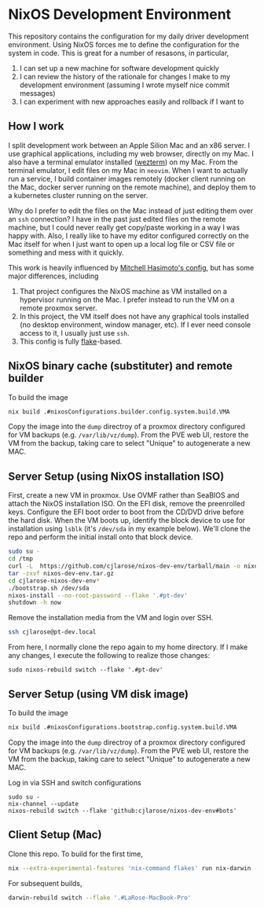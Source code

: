 # NixOS Development Environment

This repository contains the configuration for my daily driver development environment. Using NixOS forces me to define the configuration for the system in code. This is great for a number of resasons, in particular,

1. I can set up a new machine for software development quickly
1. I can review the history of the rationale for changes I make to my development environment (assuming I wrote myself nice commit messages)
1. I can experiment with new approaches easily and rollback if I want to

## How I work

I split development work between an Apple Silion Mac and an x86 server. I use graphical applications, including my web browser, directly on my Mac. I also have a terminal emulator installed ([wezterm](https://wezfurlong.org/wezterm/)) on my Mac. From the terminal emulator, I edit files on my Mac in `neovim`. When I want to actually run a service, I build container images remotely (docker client running on the Mac, docker server running on the remote machine), and deploy them to a kubernetes cluster running on the server.

Why do I prefer to edit the files on the Mac instead of just editing them over an `ssh` connection? I have in the past just edited files on the remote machine, but I could never really get copy/paste working in a way I was happy with. Also, I really like to have my editor configured correctly on the Mac itself for when I just want to open up a local log file or CSV file or something and mess with it quickly.

This work is heavily influenced by [Mitchell Hasimoto's config](https://github.com/mitchellh/nixos-config), but has some major differences, including

1. That project configures the NixOS machine as VM installed on a hypervisor running on the Mac. I prefer instead to run the VM on a remote proxmox server.
1. In this project, the VM itself does not have any graphical tools installed (no desktop environment, window manager, etc). If I ever need console access to it, I usually just use `ssh`.
1. This config is fully [flake](https://nixos.org/manual/nix/stable/command-ref/new-cli/nix3-flake.html)-based.

## NixOS binary cache (substituter) and remote builder

To build the image

```sh
nix build .#nixosConfigurations.builder.config.system.build.VMA
```

Copy the image into the `dump` directroy of a proxmox directory configured for VM backups (e.g. `/var/lib/vz/dump`). From the PVE web UI, restore the VM from the backup, taking care to select "Unique" to autogenerate a new MAC.

## Server Setup (using NixOS installation ISO)

First, create a new VM in proxmox. Use OVMF rather than SeaBIOS and attach the NixOS installation ISO. On the EFI disk, remove the preenrolled keys. Configure the EFI boot order to boot from the CD/DVD drive before the hard disk. When the VM boots up, identify the block device to use for installation using `lsblk` (it's `/dev/sda` in my example below). We'll clone the repo and perform the initial install onto that block device.

```sh
sudo su -
cd /tmp
curl -L  https://github.com/cjlarose/nixos-dev-env/tarball/main -o nixos-dev-env.tar.gz
tar -zxvf nixos-dev-env.tar.gz
cd cjlarose-nixos-dev-env*
./bootstrap.sh /dev/sda
nixos-install --no-root-password --flake '.#pt-dev'
shutdown -h now
```

Remove the installation media from the VM and login over SSH.

```sh
ssh cjlarose@pt-dev.local
```

From here, I normally clone the repo again to my home directory. If I make any changes, I execute the following to realize those changes:

```
sudo nixos-rebuild switch --flake '.#pt-dev'
```

## Server Setup (using VM disk image)

To build the image

```sh
nix build .#nixosConfigurations.bootstrap.config.system.build.VMA
```

Copy the image into the `dump` directroy of a proxmox directory configured for VM backups (e.g. `/var/lib/vz/dump`). From the PVE web UI, restore the VM from the backup, taking care to select "Unique" to autogenerate a new MAC.

Log in via SSH and switch configurations

```
sudo su -
nix-channel --update
nixos-rebuild switch --flake 'github:cjlarose/nixos-dev-env#bots'
```

## Client Setup (Mac)

Clone this repo. To build for the first time,

```sh
nix --extra-experimental-features 'nix-command flakes' run nix-darwin -- switch --flake '.#LaRose-MacBook-Pro'
```

For subsequent builds,

```sh
darwin-rebuild switch --flake '.#LaRose-MacBook-Pro'
```
